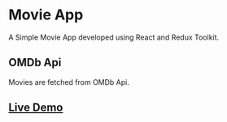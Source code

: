 # Movie App 

A Simple Movie App developed using React and Redux Toolkit. 

## OMDb Api

Movies are fetched from OMDb Api.

## [Live Demo]()

`` ``